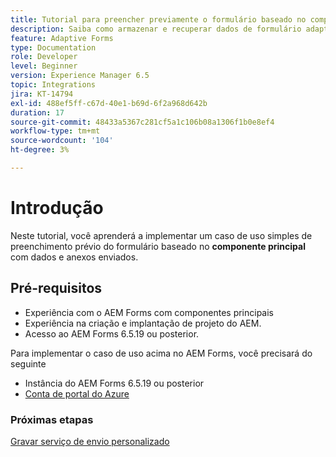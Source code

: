 ```yaml
---
title: Tutorial para preencher previamente o formulário baseado no componente principal com dados e anexos
description: Saiba como armazenar e recuperar dados de formulário adaptável e anexos da conta de armazenamento do Azure.
feature: Adaptive Forms
type: Documentation
role: Developer
level: Beginner
version: Experience Manager 6.5
topic: Integrations
jira: KT-14794
exl-id: 488ef5ff-c67d-40e1-b69d-6f2a968d642b
duration: 17
source-git-commit: 48433a5367c281cf5a1c106b08a1306f1b0e8ef4
workflow-type: tm+mt
source-wordcount: '104'
ht-degree: 3%

---
```


# Introdução

Neste tutorial, você aprenderá a implementar um caso de uso simples de preenchimento prévio do formulário baseado no **componente principal** com dados e anexos enviados.

## Pré-requisitos

* Experiência com o AEM Forms com componentes principais
* Experiência na criação e implantação de projeto do AEM.
* Acesso ao AEM Forms 6.5.19 ou posterior.

Para implementar o caso de uso acima no AEM Forms, você precisará do seguinte

* Instância do AEM Forms 6.5.19 ou posterior
* [Conta de portal do Azure](https://portal.azure.com/)


### Próximas etapas

[Gravar serviço de envio personalizado](./create-custom-submit.md)
